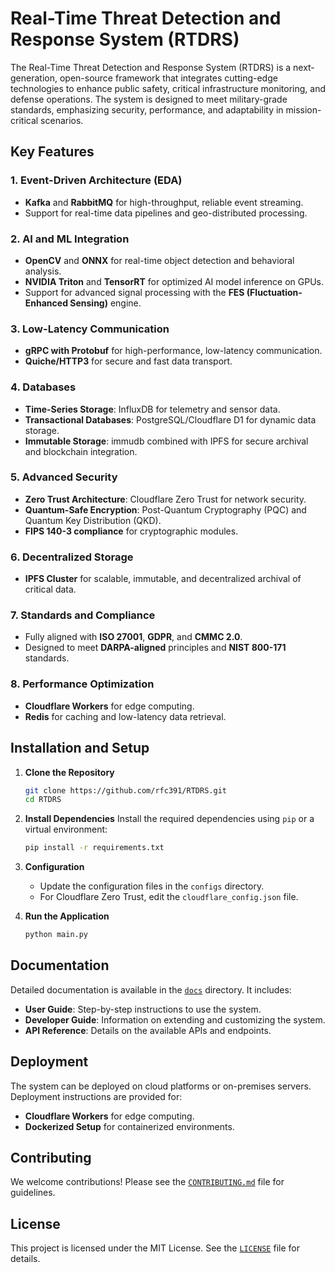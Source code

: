 
# Real-Time Threat Detection and Response System (RTDRS)

The Real-Time Threat Detection and Response System (RTDRS) is a next-generation, open-source framework that integrates cutting-edge technologies to enhance public safety, critical infrastructure monitoring, and defense operations. The system is designed to meet military-grade standards, emphasizing security, performance, and adaptability in mission-critical scenarios.

## Key Features

### 1. **Event-Driven Architecture (EDA)**
- **Kafka** and **RabbitMQ** for high-throughput, reliable event streaming.
- Support for real-time data pipelines and geo-distributed processing.

### 2. **AI and ML Integration**
- **OpenCV** and **ONNX** for real-time object detection and behavioral analysis.
- **NVIDIA Triton** and **TensorRT** for optimized AI model inference on GPUs.
- Support for advanced signal processing with the **FES (Fluctuation-Enhanced Sensing)** engine.

### 3. **Low-Latency Communication**
- **gRPC with Protobuf** for high-performance, low-latency communication.
- **Quiche/HTTP3** for secure and fast data transport.

### 4. **Databases**
- **Time-Series Storage**: InfluxDB for telemetry and sensor data.
- **Transactional Databases**: PostgreSQL/Cloudflare D1 for dynamic data storage.
- **Immutable Storage**: immudb combined with IPFS for secure archival and blockchain integration.

### 5. **Advanced Security**
- **Zero Trust Architecture**: Cloudflare Zero Trust for network security.
- **Quantum-Safe Encryption**: Post-Quantum Cryptography (PQC) and Quantum Key Distribution (QKD).
- **FIPS 140-3 compliance** for cryptographic modules.

### 6. **Decentralized Storage**
- **IPFS Cluster** for scalable, immutable, and decentralized archival of critical data.

### 7. **Standards and Compliance**
- Fully aligned with **ISO 27001**, **GDPR**, and **CMMC 2.0**.
- Designed to meet **DARPA-aligned** principles and **NIST 800-171** standards.

### 8. **Performance Optimization**
- **Cloudflare Workers** for edge computing.
- **Redis** for caching and low-latency data retrieval.

## Installation and Setup

1. **Clone the Repository**
   ```bash
   git clone https://github.com/rfc391/RTDRS.git
   cd RTDRS
   ```

2. **Install Dependencies**
   Install the required dependencies using `pip` or a virtual environment:
   ```bash
   pip install -r requirements.txt
   ```

3. **Configuration**
   - Update the configuration files in the `configs` directory.
   - For Cloudflare Zero Trust, edit the `cloudflare_config.json` file.

4. **Run the Application**
   ```bash
   python main.py
   ```

## Documentation

Detailed documentation is available in the [`docs`](./docs) directory. It includes:
- **User Guide**: Step-by-step instructions to use the system.
- **Developer Guide**: Information on extending and customizing the system.
- **API Reference**: Details on the available APIs and endpoints.

## Deployment

The system can be deployed on cloud platforms or on-premises servers. Deployment instructions are provided for:
- **Cloudflare Workers** for edge computing.
- **Dockerized Setup** for containerized environments.

## Contributing

We welcome contributions! Please see the [`CONTRIBUTING.md`](./docs/CONTRIBUTING.md) file for guidelines.

## License

This project is licensed under the MIT License. See the [`LICENSE`](./LICENSE) file for details.
